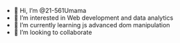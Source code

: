 - 👋 Hi, I’m @21-561Umama
- 👀 I’m interested in Web development and data analytics
- 🌱 I’m currently learning js advanced dom manipulation
- 💞️ I’m looking to collaborate 
  

<!---
21-561Umama/21-561Umama is a ✨ special ✨ repository because its `README.md` (this file) appears on your GitHub profile.
You can click the Preview link to take a look at your changes.
--->

